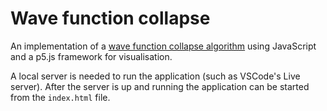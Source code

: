 # Wave function collapse

An implementation of a [wave function collapse algorithm](https://en.wikipedia.org/wiki/Wave_function_collapse) using JavaScript and a p5.js framework for visualisation. 

A local server is needed to run the application (such as VSCode's Live server). After the server is up and running the application can be started from the `index.html` file.

